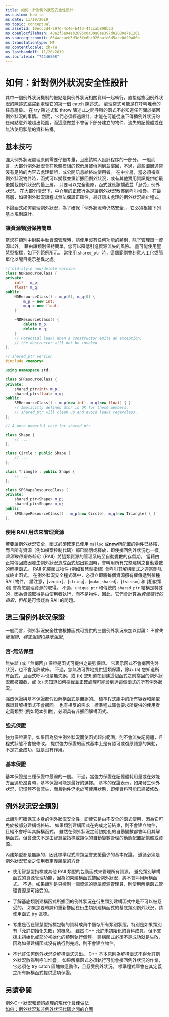 ```yaml
---
title: 如何：針對例外狀況安全性設計
ms.custom: how-to
ms.date: 11/19/2019
ms.topic: conceptual
ms.assetid: 19ecc5d4-297d-4c4e-b4f3-4fccab890b3d
ms.openlocfilehash: 48a2f5a94eb2695c0a08a0ae397d02080e7e1261
ms.sourcegitcommit: 654aecaeb5d3e3fe6bc926bafd6d5ace0d20a80e
ms.translationtype: MT
ms.contentlocale: zh-TW
ms.lasthandoff: 11/20/2019
ms.locfileid: "74246508"
---
```

# <a name="how-to-design-for-exception-safety"></a>如何：針對例外狀況安全性設計

其中一個例外狀況機制的優點是與例外狀況相關資料一起執行，直接從擲回例外狀況的陳述式跳躍到處理它的第一個 catch 陳述式。 處理常式可能是在呼叫堆疊的任意層級。 在 try 陳述式和 throw 陳述式之間呼叫的函式不必知道任何關於擲回例外狀況的事情。  然而，它們必須經過設計，才能在可能從底下傳播例外狀況的任何點意外地超出範圍，而這麼做並不會留下部分建立的物件、流失的記憶體或在無法使用狀態的資料結構。

## <a name="basic-techniques"></a>基本技巧

強大例外狀況處理原則需要仔細考量，且應該納入設計程序的一部分。 一般而言，大部分例外狀況會在軟體模組的較低層被偵測到並擲回，不過，這些圖層通常沒有足夠的內容去處理錯誤，或公開訊息給終端使用者。 在中介層，當必須檢查例外狀況物件時，函式可以攔截並重新擲回例外狀況，或有其他實用資訊提供給最後攔截例外狀況的最上層。 只要可以完全復原，函式就應該攔截並「忍受」例外狀況。 在大部分情況下，中介層的正確行為是讓例外狀況散佈到呼叫堆疊。 在最高層，如果例外狀況讓程式無法保證正確性，最好讓未處理的例外狀況終止程式。

不論函式如何處理例外狀況，為了確保「例外狀況時仍然安全」，它必須根據下列基本規則設計。

### <a name="keep-resource-classes-simple"></a>讓資源類別保持簡單

當您在類別中封裝手動資源管理時，請使用沒有任何功能的類別，除了管理單一資源以外。 藉由讓類別保持簡單，您可以降低引進資源流失的風險。 盡可能使用[智慧型指標](smart-pointers-modern-cpp.md)，如下列範例所示。 當使用 `shared_ptr` 時，這個範例會刻意人工化或簡單化以醒目提示差異之處。

```cpp
// old-style new/delete version
class NDResourceClass {
private:
    int*   m_p;
    float* m_q;
public:
    NDResourceClass() : m_p(0), m_q(0) {
        m_p = new int;
        m_q = new float;
    }

    ~NDResourceClass() {
        delete m_p;
        delete m_q;
    }
    // Potential leak! When a constructor emits an exception,
    // the destructor will not be invoked.
};

// shared_ptr version
#include <memory>

using namespace std;

class SPResourceClass {
private:
    shared_ptr<int> m_p;
    shared_ptr<float> m_q;
public:
    SPResourceClass() : m_p(new int), m_q(new float) { }
    // Implicitly defined dtor is OK for these members,
    // shared_ptr will clean up and avoid leaks regardless.
};

// A more powerful case for shared_ptr

class Shape {
    // ...
};

class Circle : public Shape {
    // ...
};

class Triangle : public Shape {
    // ...
};

class SPShapeResourceClass {
private:
    shared_ptr<Shape> m_p;
    shared_ptr<Shape> m_q;
public:
    SPShapeResourceClass() : m_p(new Circle), m_q(new Triangle) { }
};
```

### <a name="use-the-raii-idiom-to-manage-resources"></a>使用 RAII 用法來管理資源

若要讓例外狀況安全，函式必須確定已使用 `malloc` 或**new**所配置的物件已終結，而且所有資源（例如檔案控制代碼）都已關閉或釋放，即使擲回例外狀況也一樣。 *資源取得是初始化*（RAII）將這類資源的管理系結至自動變數的存留期。 當藉由正常傳回或因發生例外狀況造成函式超出範圍時，會叫用所有完整建構之自動變數的解構函式。 RAII 包裝函式物件 (例如智慧型指標) 會呼叫其解構函式之適當刪除或終止函式。 在例外狀況安全程式碼中，必須立即將每個資源擁有權傳遞到某種 RAII 物件。 請注意，[`vector`]、[`string`]、[`make_shared`]、[`fstream`] 和 [相似類別] 會為您處理資源的取得。  不過，`unique_ptr` 和傳統的 `shared_ptr` 結構是特殊的，因為資源取得是由使用者執行，而不是物件，因此，它們會計算為*資源發行的損毀*，但卻是可懷疑為 RAII 的問題。

## <a name="the-three-exception-guarantees"></a>這三個例外狀況保證

一般而言，例外狀況安全性會根據函式可提供的三個例外狀況來加以討論：*不會失敗保證*、*強式保證*和*基本保證*。

### <a name="no-fail-guarantee"></a>否-無法保證

無失誤 (或「無擲回」) 保證是函式可提供之最強保證。 它表示函式不會擲回例外狀況，也不會允許散佈。 不過，您無法可靠地提供這類保證，除非 (a) 您知道所有函式，且函式呼叫也是無失誤，或 (b) 您知道在到達這個函式之前擲回的例外狀況都被攔截，或 (c) 您知道如何攔截並正確處理可能會到達這個函式的所有例外狀況。

強烈保證與基本保證都假設解構函式是無誤的。 標準程式庫中的所有容器和類型保證其解構函式不會擲回。 也有相反的需求：標準程式庫會要求所提供的使用者定義類型 (例如範本引數)，必須具有非擲回解構函式。

### <a name="strong-guarantee"></a>強式保證

強力保證表示，如果因為發生例外狀況而使函式超出範圍，則不會流失記憶體，且程式狀態不會被修改。 提供強力保證的函式基本上是有認可或復原語意的異動，不是完全成功，就是沒有作用。

### <a name="basic-guarantee"></a>基本保證

基本保證是三種保證中最弱的一個。 不過，當強力保證在記憶體耗用量或在效能方面過於昂貴時，基本保證可能是最好的選擇。 基本的保證表示，如果發生例外狀況，記憶體不會流失，而且物件仍處於可使用狀態，即使資料可能已經被修改。

## <a name="exception-safe-classes"></a>例外狀況安全類別

此類別可確保其本身的例外狀況安全性，即使它是由不安全的函式使用，因為它可免於被部分建構或終結。 如果類別建構函式在完成之前結束，則不會建立物件，且絕不會呼叫其解構函式。 雖然在例外狀況之前初始化的自動變數都會叫用其解構函式，但會流失不是由智慧型指標或類似的自動變數管理的動態配置記憶體或資源。

內建類型都是無誤的，因此標準程式庫類型會支援最少的基本保證。 遵循必須是例外狀況安全之使用者定義類型的方針：

- 使用智慧型指標或其他 RAII 類型的包裝函式來管理所有資源。 避免類別解構函式的資源管理功能，因為如果建構函式擲回例外狀況，將不會叫用解構函式。 不過，如果類別是只控制一個資源的專屬資源管理員，則使用解構函式管理資源是可接受的。

- 了解基底類別建構函式所擲回的例外狀況在衍生類別建構函式中是不可以被忍受的。 如果您要轉譯和重新擲回在衍生類別建構函式的基底類別例外狀況，請使用函式 try 區塊。

- 考慮是否在智慧型指標包裝的資料成員中儲存所有類別狀態，特別是如果類別有「允許初始化失敗」的概念。 雖然 C++ 允許未初始化的資料成員，但不支援未初始化或部分初始化的類別執行個體。 建構函式必須不是成功就是失敗，因為如果建構函式沒有執行到完成，則不會建立物件。

- 不允許任何例外狀況從解構函式逸出。 C++ 基本原則為解構函式不得允許例外狀況散佈到呼叫堆疊。 如果解構函式必須執行可能會擲回例外狀況的作業，它必須在 try catch 區塊做這動作，且忍受例外狀況。 標準程式庫會在其定義之所有解構函式提供這項保證。

## <a name="see-also"></a>另請參閱

[例外C++狀況和錯誤處理的現代化最佳做法](errors-and-exception-handling-modern-cpp.md)<br/>
[如何：例外狀況和非例外狀況代碼之間的介面](how-to-interface-between-exceptional-and-non-exceptional-code.md)
